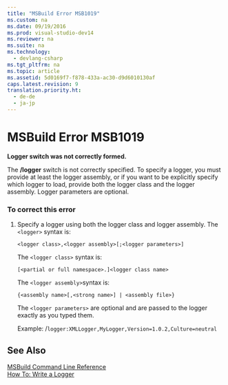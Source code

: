 ```yaml
---
title: "MSBuild Error MSB1019"
ms.custom: na
ms.date: 09/19/2016
ms.prod: visual-studio-dev14
ms.reviewer: na
ms.suite: na
ms.technology: 
  - devlang-csharp
ms.tgt_pltfrm: na
ms.topic: article
ms.assetid: 5d0169f7-f878-433a-ac30-d9d6010130af
caps.latest.revision: 9
translation.priority.ht: 
  - de-de
  - ja-jp
---
```

# MSBuild Error MSB1019
**Logger switch was not correctly formed.**  
  
 The **/logger** switch is not correctly specified. To specify a logger, you must provide at least the logger assembly, or if you want to be explicitly specify which logger to load, provide both the logger class and the logger assembly. Logger parameters are optional.  
  
### To correct this error  
  
1.  Specify a logger using both the logger class and logger assembly. The `<logger>` syntax is:  
  
     `<logger class>,<logger assembly>[;<logger parameters>]`  
  
     The `<logger class>` syntax is:  
  
    ```  
    [<partial or full namespace>.]<logger class name>  
    ```  
  
     The `<logger assembly>`syntax is:  
  
    ```  
    {<assembly name>[,<strong name>] | <assembly file>}  
    ```  
  
     The `<logger parameters>` are optional and are passed to the logger exactly as you typed them.  
  
     Example: /`logger:XMLLogger,MyLogger,Version=1.0.2,Culture=neutral`  
  
## See Also  
 [MSBuild Command Line Reference](../vs140/MSBuild-Command-Line-Reference.md)   
 [How To: Write a Logger](../Topic/Build%20Loggers.md)